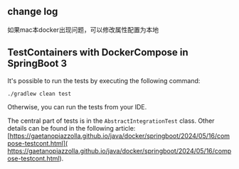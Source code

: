 ## change log
如果mac本docker出现问题，可以修改属性配置为本地


## TestContainers with DockerCompose in SpringBoot 3
It's possible to run the tests by executing the following command:
```shell
./gradlew clean test
```
Otherwise, you can run the tests from your IDE.

The central part of tests is in the `AbstractIntegrationTest` class.
Other details can be found in the following article: [https://gaetanopiazzolla.github.io/java/docker/springboot/2024/05/16/compose-testcont.html](
https://gaetanopiazzolla.github.io/java/docker/springboot/2024/05/16/compose-testcont.html).
